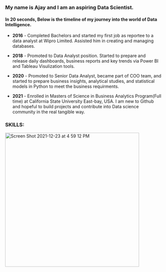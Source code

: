 ### My name is Ajay and I am an aspiring Data Scientist.

#### In 20 seconds, Below is the timeline of my journey into the world of Data Intelligence.

- **2016** - Completed Bachelors and started my first job as reportee to a data analyst at Wipro Limited. Assisted him in creating and managing databases.
- **2018** - Promoted to Data Analyst position. Started to prepare and release daily dashboards, business reports and key trends via Power BI and Tableau Visulization tools.
- **2020** - Promoted to Senior Data Analyst, became part of COO team, and started to prepare business insights, analytical studies, and statistical models in Python to meet the business requirments.

- **2021** - Enrolled in Masters of Science in Business Analytics Program(Full time) at California State University East-bay, USA. I am new to Github and hopeful to build projects and contribute into Data science community in the real tangible way.

### SKILLS:

<img width="432" alt="Screen Shot 2021-12-23 at 4 59 12 PM" src="https://user-images.githubusercontent.com/64645859/147303409-f36a86dc-2b26-41d8-8ee2-93ea3193059b.png">
